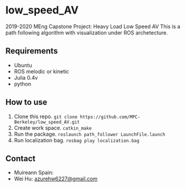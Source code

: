 # low_speed_AV
2019-2020 MEng Capstone Project: Heavy Load Low Speed AV
This is a path following algorithm with visualization under ROS archetecture.

## Requirements
- Ubuntu
- ROS melodic or kinetic
- Julia 0.4v
- python

## How to use
1. Clone this repo.
`git clone https://github.com/MPC-Berkeley/low_speed_AV.git`
2. Create work space.
`catkin_make`
3. Run the package.
`roslaunch path_follower LaunchFile.launch`
4. Run localization bag.
`rosbag play localization.bag`

## Contact
- Muireann Spain:
- Wei Hu:            azurehw6227@gmail.com
